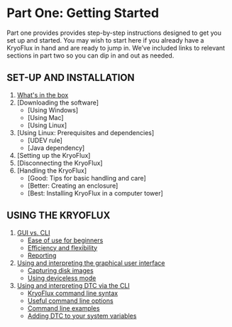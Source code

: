 # Part One: Getting Started

Part one provides provides step-by-step instructions designed to get you set up and started. You may wish to start here if you already have a KryoFlux in hand and are ready to jump in. We’ve included links to relevant sections in part two so you can dip in and out as needed.

## SET-UP AND INSTALLATION

1. [What's in the box](/01%20PART%20ONE%20Getting%20Started/01%20SET-UP%20AND%20INSTALLATION/README.md#whats-in-the-box)
2. [Downloading the software]
	* [Using Windows]
	* [Using Mac]
	* [Using Linux]
3. [Using Linux: Prerequisites and dependencies]
	* [UDEV rule]
	* [Java dependency]
4. [Setting up the KryoFlux] 
5. [Disconnecting the KryoFlux] 
6. [Handling the KryoFlux]
	* [Good: Tips for basic handling and care]
	* [Better: Creating an enclosure]
	* [Best: Installing KryoFlux in a computer tower]


## USING THE KRYOFLUX

1. [GUI vs. CLI](/01%20PART%20ONE%20Getting%20Started/02%20USING%20THE%20KRYOFLUX/readme.md)
	* [Ease of use for beginners](/01%20PART%20ONE%20Getting%20Started/02%20USING%20THE%20KRYOFLUX/readme.md#ease-of-use-for-beginners)
	* [Efficiency and flexibility](./02%20USING%20THE%20KRYOFLUX/readme.md#efficiency-and-flexibility)
	* [Reporting](./02%20USING%20THE%20KRYOFLUX/readme.md#reporting)
2. [Using and interpreting the graphical user interface](./02%20USING%20THE%20KRYOFLUX/readme.md#using-and-interpreting-the-graphical-user-interface)
	* [Capturing disk images](./02%20USING%20THE%20KRYOFLUX/readme.md#capturing-disk-images)
	* [Using deviceless mode](/01%20PART%20ONE%20Getting%20Started/02%20USING%20THE%20KRYOFLUX/readme.md#using-deviceless-mode)
3.	[Using and interpreting DTC via the CLI](/01%20PART%20ONE%20Getting%20Started/02%20USING%20THE%20KRYOFLUX/readme.md#using-and-interpreting-dtc-via-the-cli)
	* [KryoFlux command line syntax](/01%20PART%20ONE%20Getting%20Started/02%20USING%20THE%20KRYOFLUX/readme.md#kryoflux-command-line-syntax)
	* [Useful command line options](/01%20PART%20ONE%20Getting%20Started/02%20USING%20THE%20KRYOFLUX/readme.md#useful-command-line-options)
	* [Command line examples](/01%20PART%20ONE%20Getting%20Started/02%20USING%20THE%20KRYOFLUX/readme.md#command-line-examples)
	* [Adding DTC to your system variables](/01%20PART%20ONE%20Getting%20Started/02%20USING%20THE%20KRYOFLUX/readme.md#adding-dtc-to-your-system-variables)

